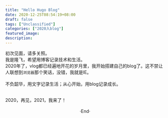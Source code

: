 ```yaml
---
title: "Hello Hugo Blog"
date: 2020-12-25T08:54:19+08:00
draft: false
tags: ["Unclassified"]
categories: ["2020入blog"]
featured_image: 
description: 
---
```


初次见面，请多关照。  
我是隆飞，希望用博客记录技术和生活。  
2020年了，vlog都已经遍地开花的岁月里，我开始搭建自己的blog了。这不禁让人联想到`浏览器`那个笑话，没错，我就是IE。    
<br>
不负韶华，用文字记录生活；从心开始，用blog记录成长。  
  
<br>
2020，再见，2021，我来了！
<br>

<br> 

<center>  ·End·  </center>